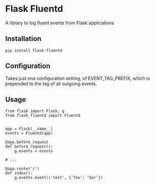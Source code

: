 # Flask Fluentd

A library to log fluent events from Flask applications

## Installation

```
pip install flask-fluentd
```

## Configuration

Takes just one configuration setting, of EVENT_TAG_PREFIX, which is prepended
to the tag of all outgoing events.

## Usage

```
from flask import Flask, g
from flask_fluentd import Fluentd


app = Flask(__name__)
events = Fluentd(app)

@app.before_request
def before_request():
    g.events = events

# ...

@app.route('/')
def index():
    g.events.event(('test', {'foo': 'bar'})

```

